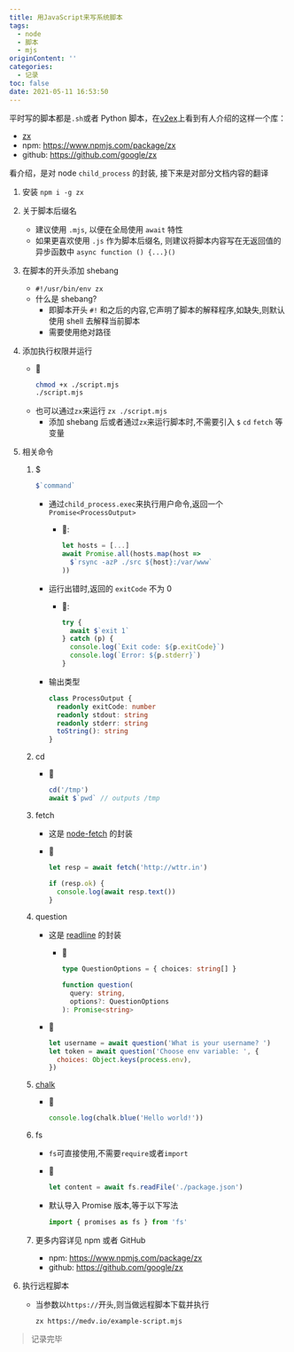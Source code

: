 ```yaml
---
title: 用JavaScript来写系统脚本
tags:
  - node
  - 脚本
  - mjs
originContent: ''
categories:
  - 记录
toc: false
date: 2021-05-11 16:53:50
---
```


平时写的脚本都是`.sh`或者 Python 脚本，在[v2ex](https://www.v2ex.com/t/776136#r_10514394)上看到有人介绍的这样一个库：

- [zx](https://www.npmjs.com/package/zx)
- npm: https://www.npmjs.com/package/zx
- github: https://github.com/google/zx

看介绍，是对 node `child_process` 的封装, 接下来是对部分文档内容的翻译

1.  安装
    `npm i -g zx`
1.  关于脚本后缀名

    - 建议使用 `.mjs`, 以便在全局使用 `await` 特性
    - 如果更喜欢使用 `.js` 作为脚本后缀名, 则建议将脚本内容写在无返回值的异步函数中 `async function () {...}()`

1.  在脚本的开头添加 shebang
    - `#!/usr/bin/env zx`
    - 什么是 shebang?
      - 即脚本开头 `#!` 和之后的内容,它声明了脚本的解释程序,如缺失,则默认使用 shell 去解释当前脚本
      - 需要使用绝对路径
1.  添加执行权限并运行
    - 🌰
      ```sh
      chmod +x ./script.mjs
      ./script.mjs
      ```
    - 也可以通过`zx`来运行 `zx ./script.mjs`
      - 添加 shebang 后或者通过`zx`来运行脚本时,不需要引入 `$` `cd` `fetch` 等变量
1.  相关命令

    1.  $

        ```js
        $`command`
        ```

        - 通过`child_process.exec`来执行用户命令,返回一个 `Promise<ProcessOutput>`

          - 🌰:

            ```js
            let hosts = [...]
            await Promise.all(hosts.map(host =>
              $`rsync -azP ./src ${host}:/var/www`
            ))

            ```

        - 运行出错时,返回的 `exitCode` 不为 0

          - 🌰:

            ```js
            try {
              await $`exit 1`
            } catch (p) {
              console.log(`Exit code: ${p.exitCode}`)
              console.log(`Error: ${p.stderr}`)
            }
            ```

        - 输出类型

          ```ts
          class ProcessOutput {
            readonly exitCode: number
            readonly stdout: string
            readonly stderr: string
            toString(): string
          }
          ```

    1.  cd

        - 🌰
          ```js
          cd('/tmp')
          await $`pwd` // outputs /tmp
          ```

    1.  fetch

        - 这是 [node-fetch](https://www.npmjs.com/package/node-fetch) 的封装

        - 🌰

          ```js
          let resp = await fetch('http://wttr.in')

          if (resp.ok) {
            console.log(await resp.text())
          }
          ```

    1.  question

        - 这是 [readline](https://nodejs.org/api/readline.html) 的封装

          - 🌰

            ```ts
            type QuestionOptions = { choices: string[] }

            function question(
              query: string,
              options?: QuestionOptions
            ): Promise<string>
            ```

        - 🌰
          ```js
          let username = await question('What is your username? ')
          let token = await question('Choose env variable: ', {
            choices: Object.keys(process.env),
          })
          ```

    1.  [chalk](https://www.npmjs.com/package/chalk)
        - 🌰
          ```js
          console.log(chalk.blue('Hello world!'))
          ```
    1.  fs

        - `fs`可直接使用,不需要`require`或者`import`
        - 🌰
          ```js
          let content = await fs.readFile('./package.json')
          ```
        - 默认导入 Promise 版本,等于以下写法

          ```js
          import { promises as fs } from 'fs'
          ```

    1.  更多内容详见 npm 或者 GitHub
        - npm: https://www.npmjs.com/package/zx
        - github: https://github.com/google/zx

1.  执行远程脚本

    - 当参数以`https://`开头,则当做远程脚本下载并执行

      ```
      zx https://medv.io/example-script.mjs
      ```

> 记录完毕
